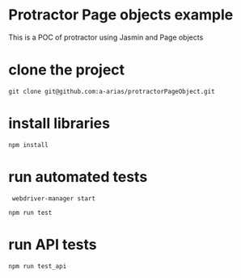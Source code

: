 # Protractor Page objects example
This is a POC of protractor using Jasmin and Page objects

# clone the project
`git clone git@github.com:a-arias/protractorPageObject.git`

# install libraries
`npm install`

# run automated tests

` webdriver-manager start`

`npm run test`

# run API tests
`npm run test_api`
